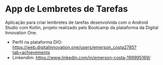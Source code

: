 # App de Lembretes de Tarefas

Aplicação para criar lembretes de tarefas desenvolvida com o Android Studio com Kotlin, projeto realizado pelo Bootcamp 
da plataforma da Digital Innovation One.

* Perfil na plataforma DIO: https://web.digitalinnovation.one/users/emerson_costa2785?tab=achievements
* Linkendim: https://www.linkedin.com/in/emerson-costa-199995169/
